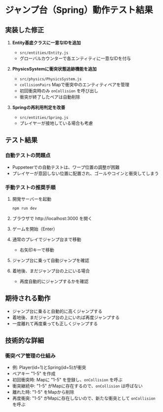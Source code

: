# ジャンプ台（Spring）動作テスト結果

## 実装した修正

1. **Entity基底クラスに一意なIDを追加**
   - `src/entities/Entity.js`
   - グローバルカウンターで各エンティティに一意なIDを付与
   
2. **PhysicsSystemに衝突状態追跡機能を追加**
   - `src/physics/PhysicsSystem.js`
   - `collisionPairs` Mapで衝突中のエンティティペアを管理
   - 初回衝突時のみ `onCollision` を呼び出し
   - 衝突が終了したペアは自動削除
   
3. **Springの再利用判定を改善**
   - `src/entities/Spring.js`
   - プレイヤーが接地している場合も考慮

## テスト結果

### 自動テストの問題点
- Puppeteerでの自動テストは、ワープ位置の調整が困難
- プレイヤーが意図しない位置に配置され、ゴールやコインと衝突してしまう

### 手動テストの推奨手順

1. 開発サーバーを起動
   ```bash
   npm run dev
   ```

2. ブラウザで http://localhost:3000 を開く

3. ゲームを開始（Enter）

4. 通常のプレイでジャンプ台まで移動
   - 右矢印キーで移動

5. ジャンプ台に乗って自動ジャンプを確認

6. 着地後、まだジャンプ台の上にいる場合
   - 再度自動的にジャンプするかを確認

## 期待される動作

- ジャンプ台に乗ると自動的に高くジャンプする
- 着地後、まだジャンプ台の上にいれば再度ジャンプする
- 一度離れて再度乗っても正しくジャンプする

## 技術的な詳細

### 衝突ペア管理の仕組み
- 例: Player(id=1)とSpring(id=5)が衝突
- ペアキー "1-5" を作成
- 初回衝突時: Mapに "1-5" を登録し、`onCollision` を呼ぶ
- 衝突継続中: "1-5" がMapに存在するので、`onCollision` は呼ばない
- 離れた時: "1-5" をMapから削除
- 再度衝突: "1-5" がMapに存在しないので、新たな衝突として `onCollision` を呼ぶ